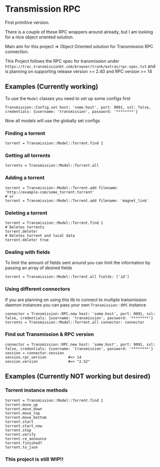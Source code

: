 # Transmission RPC

First primitive version.

There is a couple of these RPC wrappers around already, but I am looking for a nice object oriented solution.

Main aim for this project => Object Oriented solution for Transmission RPC connection.

This Project follows the RPC spec for transmission under `https://trac.transmissionbt.com/browser/trunk/extras/rpc-spec.txt` and is planning on supporting release version >= 2.40 and RPC version >= 14

## Examples (Currently working)

To use the `Model` classes you need to set up some configs first

    Transmission::Config.set host: 'some.host', port: 9091, ssl: false, credentials: {username: 'transmission', password: '********'}

Now all models will use the globally set configs

### Finding a torrent

    torrent = Transmission::Model::Torrent.find 1

### Getting all torrents

    torrents = Transmission::Model::Torrent.all

### Adding a torrent

    torrent = Transmission::Model::Torrent.add filename: 'http://example.com/some_torrent.torrent'
    # or
    torrent = Transmission::Model::Torrent.add filename: 'magnet_link'

### Deleting a torrent

    torrent = Transmission::Model::Torrent.find 1
    # Deletes torrents
    torrent.delete!
    # Deletes torrent and local data
    torrent.delete! true

### Dealing with fields

To limit the amount of fields sent around you can limit the information by passing an array of desired fields

    torrent = Transmission::Model::Torrent.all fields: ['id']

### Using different connectors

If you are planning on using this lib to connect to multiple transmission daemon instances you can pass your own `Transmission::RPC` instance

    connector = Transmission::RPC.new host: 'some.host', port: 9091, ssl: false, credentials: {username: 'transmission', password: '********'}
    torrents = Transmission::Model::Torrent.all connector: connector

### Find out Transmission & RPC version

    connector = Transmission::RPC.new host: 'some.host', port: 9091, ssl: false, credentials: {username: 'transmission', password: '********'}
    session = connector.session
    session.rpc_version          #=> 14
    session.version              #=> "2.52"

## Examples (Currently NOT working but desired)

### Torrent instance methods

    torrent = Transmission::Model::Torrent.find 1
    torrent.move_up
    torrent.move_down
    torrent.move_top
    torrent.move_bottom
    torrent.start
    torrent.start_now
    torrent.stop
    torrent.verify
    torrent.re_announce
    torrent.finished?
    torrent.to_json

### This project is still WIP!!